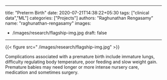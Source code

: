 

---
title: "Preterm Birth"
date: 2020-07-21T14:38:22+05:30
tags: ["clinical data","ML"]
categories: ["Projects"]
authors: "Raghunathan Rengasamy"
name: "raghunathan-rengasamy"
images:
  - /images/research/flagship-img.jpg
draft: false
---

{{< figure src=" /images/research/flagship-img.jpg" >}}


Complications associated with a premature birth include immature lungs, difficulty regulating body temperature, poor feeding and slow weight gain.
Premature babies may need longer or more intense nursery care, medication and sometimes surgery.